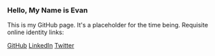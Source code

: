 ### Hello, My Name is Evan

This is my GitHub page. It's a placeholder for the time being. Requisite online identity links:

[GitHub](https://github.com/eculver)
[LinkedIn](https://www.linkedin.com/in/eculver)
[Twitter](https://twitter.com/evanculver)
